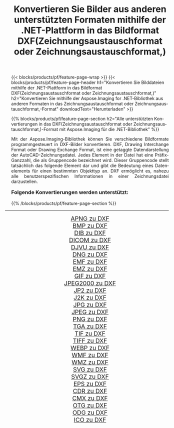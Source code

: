 ﻿---
title: Konvertieren Sie Bilder aus anderen unterstützten Formaten mithilfe der .NET-Plattform in das Bildformat DXF(Zeichnungsaustauschformat oder Zeichnungsaustauschformat,) 
weight: 3920
url: /de/net/conversion/to/dxf/ 
lang: de
langdirlevel: 2
locales: zh-hans,ja,it,ru,de,es,fr,nl,id,lt,pl,pt,vi,tr,ko,zh-hant,ar,hi,th,sv,cs,uk,he
description: Mit Aspose.Imaging für die .NET-Bibliothek ist es einfach, von anderen unterstützten Bildformaten in DXF(Zeichnungsaustauschformat oder Zeichnungsaustauschformat,) zu konvertieren
---

{{< blocks/products/pf/feature-page-wrap >}}
{{< blocks/products/pf/feature-page-header h1="Konvertieren Sie Bilddateien mithilfe der .NET-Plattform in das Bildformat DXF(Zeichnungsaustauschformat oder Zeichnungsaustauschformat,)" h2="Konvertieren Sie mithilfe der Aspose.Imaging for .NET-Bibliothek aus anderen Formaten in das Zeichnungsaustauschformat oder Zeichnungsaustauschformat,-Format" downloadText="Herunterladen" >}}


{{% blocks/products/pf/feature-page-section  h2="Alle unterstützten Konvertierungen in das DXF(Zeichnungsaustauschformat oder Zeichnungsaustauschformat,)-Format mit Aspose.Imaging für die .NET-Bibliothek" %}}
<p align=justify>Mit der Aspose.Imaging-Bibliothek können Sie verschiedene Bildformate programmgesteuert in DXF-Bilder konvertieren. DXF, Drawing Interchange Format oder Drawing Exchange Format, ist eine getaggte Datendarstellung der AutoCAD-Zeichnungsdatei. Jedes Element in der Datei hat eine Präfix-Ganzzahl, die als Gruppencode bezeichnet wird. Dieser Gruppencode stellt tatsächlich das folgende Element dar und gibt die Bedeutung eines Datenelements für einen bestimmten Objekttyp an. DXF ermöglicht es, nahezu alle benutzerspezifischen Informationen in einer Zeichnungsdatei darzustellen.</p>
<h3 style="margin-top:16px;">
Folgende Konvertierungen werden unterstützt:
</h3>
{{% /blocks/products/pf/feature-page-section %}}
<div class="container-fluid productfamilypage bg-gray">
    <div class="convertypes bg-gray agp-content section">
        <div class="container">
		<hr style="margin-left:-20px;"/>
		<div class="row other-converters" style="gap: 10px;font-size: 19px;text-align:center;">
		    <div class='col-md-3 other-converter remove-lp remove-rp'><a href="/imaging/de/net/conversion/apng-to-dxf/" style="padding:15px;">APNG zu DXF</a></div>
<div class='col-md-3 other-converter remove-lp remove-rp'><a href="/imaging/de/net/conversion/bmp-to-dxf/" style="padding:15px;">BMP zu DXF</a></div>
<div class='col-md-3 other-converter remove-lp remove-rp'><a href="/imaging/de/net/conversion/dib-to-dxf/" style="padding:15px;">DIB zu DXF</a></div>
<div class='col-md-3 other-converter remove-lp remove-rp'><a href="/imaging/de/net/conversion/dicom-to-dxf/" style="padding:15px;">DICOM zu DXF</a></div>
<div class='col-md-3 other-converter remove-lp remove-rp'><a href="/imaging/de/net/conversion/djvu-to-dxf/" style="padding:15px;">DJVU zu DXF</a></div>
<div class='col-md-3 other-converter remove-lp remove-rp'><a href="/imaging/de/net/conversion/dng-to-dxf/" style="padding:15px;">DNG zu DXF</a></div>
<div class='col-md-3 other-converter remove-lp remove-rp'><a href="/imaging/de/net/conversion/emf-to-dxf/" style="padding:15px;">EMF zu DXF</a></div>
<div class='col-md-3 other-converter remove-lp remove-rp'><a href="/imaging/de/net/conversion/emz-to-dxf/" style="padding:15px;">EMZ zu DXF</a></div>
<div class='col-md-3 other-converter remove-lp remove-rp'><a href="/imaging/de/net/conversion/gif-to-dxf/" style="padding:15px;">GIF zu DXF</a></div>
<div class='col-md-3 other-converter remove-lp remove-rp'><a href="/imaging/de/net/conversion/jpeg2000-to-dxf/" style="padding:15px;">JPEG2000 zu DXF</a></div>
<div class='col-md-3 other-converter remove-lp remove-rp'><a href="/imaging/de/net/conversion/jp2-to-dxf/" style="padding:15px;">JP2 zu DXF</a></div>
<div class='col-md-3 other-converter remove-lp remove-rp'><a href="/imaging/de/net/conversion/j2k-to-dxf/" style="padding:15px;">J2K zu DXF</a></div>
<div class='col-md-3 other-converter remove-lp remove-rp'><a href="/imaging/de/net/conversion/jpg-to-dxf/" style="padding:15px;">JPG zu DXF</a></div>
<div class='col-md-3 other-converter remove-lp remove-rp'><a href="/imaging/de/net/conversion/jpeg-to-dxf/" style="padding:15px;">JPEG zu DXF</a></div>
<div class='col-md-3 other-converter remove-lp remove-rp'><a href="/imaging/de/net/conversion/png-to-dxf/" style="padding:15px;">PNG zu DXF</a></div>
<div class='col-md-3 other-converter remove-lp remove-rp'><a href="/imaging/de/net/conversion/tga-to-dxf/" style="padding:15px;">TGA zu DXF</a></div>
<div class='col-md-3 other-converter remove-lp remove-rp'><a href="/imaging/de/net/conversion/tif-to-dxf/" style="padding:15px;">TIF zu DXF</a></div>
<div class='col-md-3 other-converter remove-lp remove-rp'><a href="/imaging/de/net/conversion/tiff-to-dxf/" style="padding:15px;">TIFF zu DXF</a></div>
<div class='col-md-3 other-converter remove-lp remove-rp'><a href="/imaging/de/net/conversion/webp-to-dxf/" style="padding:15px;">WEBP zu DXF</a></div>
<div class='col-md-3 other-converter remove-lp remove-rp'><a href="/imaging/de/net/conversion/wmf-to-dxf/" style="padding:15px;">WMF zu DXF</a></div>
<div class='col-md-3 other-converter remove-lp remove-rp'><a href="/imaging/de/net/conversion/wmz-to-dxf/" style="padding:15px;">WMZ zu DXF</a></div>
<div class='col-md-3 other-converter remove-lp remove-rp'><a href="/imaging/de/net/conversion/svg-to-dxf/" style="padding:15px;">SVG zu DXF</a></div>
<div class='col-md-3 other-converter remove-lp remove-rp'><a href="/imaging/de/net/conversion/svgz-to-dxf/" style="padding:15px;">SVGZ zu DXF</a></div>
<div class='col-md-3 other-converter remove-lp remove-rp'><a href="/imaging/de/net/conversion/eps-to-dxf/" style="padding:15px;">EPS zu DXF</a></div>
<div class='col-md-3 other-converter remove-lp remove-rp'><a href="/imaging/de/net/conversion/cdr-to-dxf/" style="padding:15px;">CDR zu DXF</a></div>
<div class='col-md-3 other-converter remove-lp remove-rp'><a href="/imaging/de/net/conversion/cmx-to-dxf/" style="padding:15px;">CMX zu DXF</a></div>
<div class='col-md-3 other-converter remove-lp remove-rp'><a href="/imaging/de/net/conversion/otg-to-dxf/" style="padding:15px;">OTG zu DXF</a></div>
<div class='col-md-3 other-converter remove-lp remove-rp'><a href="/imaging/de/net/conversion/odg-to-dxf/" style="padding:15px;">ODG zu DXF</a></div>
<div class='col-md-3 other-converter remove-lp remove-rp'><a href="/imaging/de/net/conversion/ico-to-dxf/" style="padding:15px;">ICO zu DXF</a></div>
                </div>
        </div>
    </div>
</div>
<br/>

